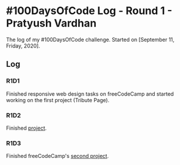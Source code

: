 # #100DaysOfCode Log - Round 1 - Pratyush Vardhan

The log of my #100DaysOfCode challenge. Started on [September 11, Friday, 2020].

## Log

### R1D1 
Finished responsive web design tasks on freeCodeCamp and started working on the first project (Tribute Page).

### R1D2
Finished [project](pratvar.github.io/fCC-projects/html-css/tribute-page).

### R1D3
Finished freeCodeCamp's [second project](https://pratvar.github.io/fCC-projects/html-css/survey-form/).
